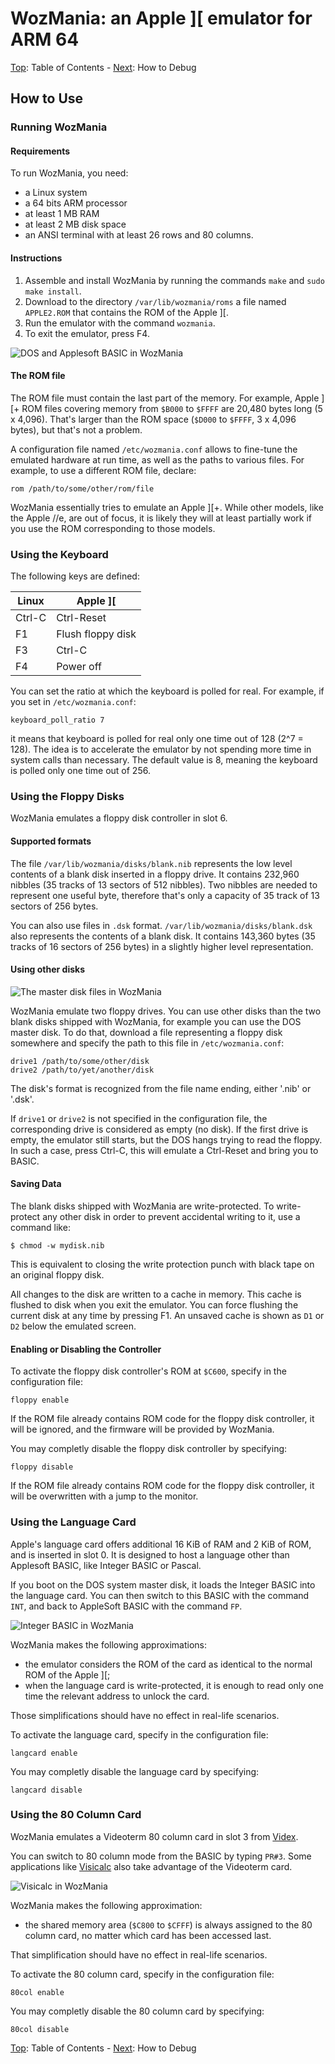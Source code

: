 # WozMania: an Apple ][ emulator for ARM 64


[Top](wozmania.md): Table of Contents - [Next](debug.md): How to Debug

<a name="use"/>

## How to Use


<a name="run"/>

### Running WozMania

#### Requirements

To run WozMania, you need:

- a Linux system
- a 64 bits ARM processor
- at least 1 MB RAM
- at least 2 MB disk space
- an ANSI terminal with at least 26 rows and 80 columns.

#### Instructions

1. Assemble and install WozMania by running the commands `make`
   and `sudo make install`.
2. Download to the directory `/var/lib/wozmania/roms` a file
   named `APPLE2.ROM` that contains the ROM of the Apple ]\[.
3. Run the emulator with the command `wozmania`.
4. To exit the emulator, press F4.

![DOS and Applesoft BASIC in WozMania](/docs/applesoft.png)

#### The ROM file

The ROM file must contain the last part of the memory. For example,
Apple ]\[+ ROM files covering memory from `$B000` to `$FFFF` are
20,480 bytes long (5 x 4,096). That's larger than the ROM space
(`$D000` to `$FFFF`, 3 x 4,096 bytes), but that's not a problem.

A configuration file named `/etc/wozmania.conf` allows to fine-tune
the emulated hardware at run time, as well as the paths to various
files. For example, to use a different ROM file, declare:
```
rom /path/to/some/other/rom/file
```

WozMania essentially tries to emulate an Apple ]\[+. While other models,
like the Apple //e, are out of focus, it is likely they will at least
partially work if you use the ROM corresponding to those models.


<a name="keyboard"/>

### Using the Keyboard

The following keys are defined:

| Linux  | Apple ]\[         |
| ------ | ----------------- |
| Ctrl-C | Ctrl-Reset        |
| F1     | Flush floppy disk |
| F3     | Ctrl-C            |
| F4     | Power off         |

You can set the ratio at which the keyboard is polled for real.
For example, if you set in `/etc/wozmania.conf`:
```
keyboard_poll_ratio 7
```
it means that keyboard is polled for real only one time
out of 128 (2^7 = 128). The idea is to accelerate the emulator
by not spending more time in system calls than necessary.
The default value is 8, meaning the keyboard is polled only
one time out of 256.


<a name="floppy"/>

### Using the Floppy Disks

WozMania emulates a floppy disk controller in slot 6.

#### Supported formats

The file `/var/lib/wozmania/disks/blank.nib` represents the low level
contents of a blank disk inserted in a floppy drive. It contains
232,960 nibbles (35 tracks of 13 sectors of 512 nibbles).
Two nibbles are needed to represent one useful byte, therefore that's
only a capacity of 35 track of 13 sectors of 256 bytes.

You can also use files in `.dsk` format.
`/var/lib/wozmania/disks/blank.dsk` also represents the contents
of a blank disk. It contains 143,360 bytes
(35 tracks of 16 sectors of 256 bytes) in a slightly higher level
representation.

#### Using other disks

![The master disk files in WozMania](floppy.png)

WozMania emulate two floppy drives. You can use other disks than
the two blank disks shipped with WozMania, for example you can use
the DOS master disk. To do that, download a file representing a
floppy disk somewhere and specify the path to this file in
`/etc/wozmania.conf`:
```
drive1 /path/to/some/other/disk
drive2 /path/to/yet/another/disk
```

The disk's format is recognized from the file name ending,
either '.nib' or '.dsk'.

If `drive1` or `drive2` is not specified in the configuration file,
the corresponding drive is considered as empty (no disk).
If the first drive is empty, the emulator still starts,
but the DOS hangs trying to read the floppy. In such a case, press Ctrl-C,
this will emulate a Ctrl-Reset and bring you to BASIC.

#### Saving Data

The blank disks shipped with WozMania are write-protected.
To write-protect any other disk in order to prevent accidental writing
to it, use a command like:
```
$ chmod -w mydisk.nib
```
This is equivalent to closing the write protection punch with black
tape on an original floppy disk.

All changes to the disk are written to a cache in memory. This cache
is flushed to disk when you exit the emulator. You can force flushing
the current disk at any time by pressing F1. An unsaved cache is
shown as `D1` or `D2` below the emulated screen.

#### Enabling or Disabling the Controller

To activate the floppy disk controller's ROM at `$C600`, specify in
the configuration file:
```
floppy enable
```

If the ROM file already contains ROM code for the floppy disk controller,
it will be ignored, and the firmware will be provided by WozMania.

You may completly disable the floppy disk controller by specifying:
```
floppy disable
```

If the ROM file already contains ROM code for the floppy disk controller,
it will be overwritten with a jump to the monitor.


<a name="language"/>

### Using the Language Card

Apple's language card offers additional 16 KiB of RAM and 2 KiB of ROM,
and is inserted in slot 0. It is designed to host a language other than
Applesoft BASIC, like Integer BASIC or Pascal.

If you boot on the DOS system master disk, it loads the Integer BASIC
into the language card. You can then switch to this BASIC with the
command `INT`, and back to AppleSoft BASIC with the command `FP`.

![Integer BASIC in WozMania](integer.png)

WozMania makes the following approximations:

* the emulator considers the ROM of the card as identical to
  the normal ROM of the Apple ]\[;
* when the language card is write-protected, it is enough to read
  only one time the relevant address to unlock the card.

Those simplifications should have no effect in real-life scenarios.

To activate the language card, specify in the configuration file:
```
langcard enable
```

You may completly disable the language card by specifying:
```
langcard disable
```


<a name="v80"/>

### Using the 80 Column Card

WozMania emulates a Videoterm 80 column card in slot 3 from
[Videx](https://videx.com/contact-us/about-videx/).

You can switch to 80 column mode from the BASIC by typing `PR#3`.
Some applications like [Visicalc](http://www.bricklin.com/history/saiidea.htm)
also take advantage of the Videoterm card.

![Visicalc in WozMania](visicalc.png)

WozMania makes the following approximation:

* the shared memory area (`$C800` to `$CFFF`) is always assigned to
  the 80 column card, no matter which card has been accessed last.

That simplification should have no effect in real-life scenarios.

To activate the 80 column card, specify in the configuration file:
```
80col enable
```

You may completly disable the 80 column card by specifying:
```
80col disable
```


[Top](wozmania.md): Table of Contents - [Next](debug.md): How to Debug

